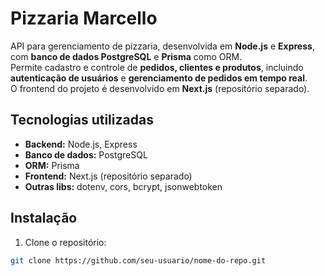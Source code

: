 # Pizzaria Marcello

API para gerenciamento de pizzaria, desenvolvida em **Node.js** e **Express**, com **banco de dados PostgreSQL** e **Prisma** como ORM.  
Permite cadastro e controle de **pedidos, clientes e produtos**, incluindo **autenticação de usuários** e **gerenciamento de pedidos em tempo real**.  
O frontend do projeto é desenvolvido em **Next.js** (repositório separado).

## Tecnologias utilizadas

- **Backend:** Node.js, Express
- **Banco de dados:** PostgreSQL
- **ORM:** Prisma
- **Frontend:** Next.js (repositório separado)
- **Outras libs:** dotenv, cors, bcrypt, jsonwebtoken

## Instalação

1. Clone o repositório:
```bash
git clone https://github.com/seu-usuario/nome-do-repo.git

